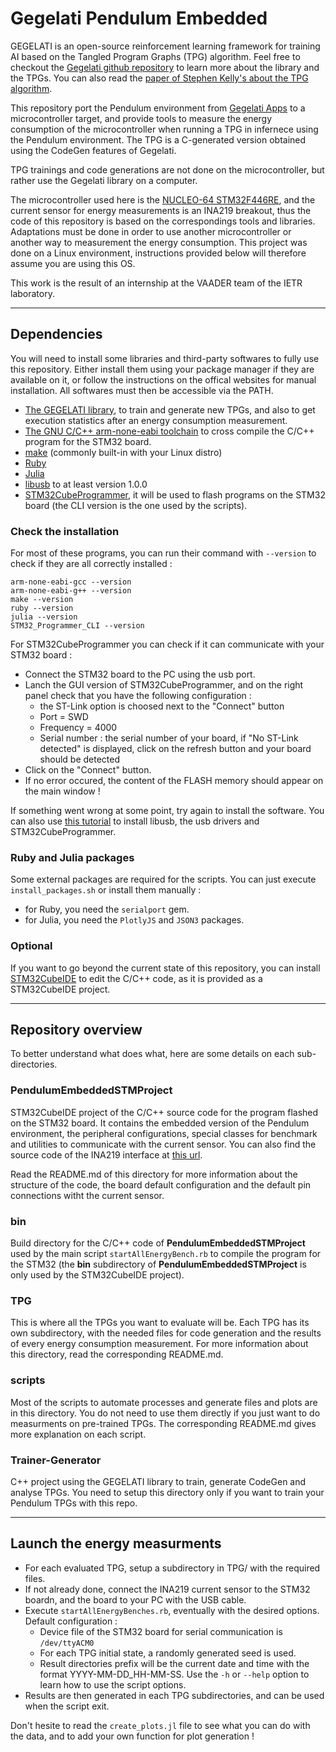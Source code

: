 # Gegelati Pendulum Embedded

GEGELATI is an open-source reinforcement learning framework for training AI based on the Tangled Program Graphs (TPG) algorithm.
Feel free to checkout the [Gegelati github repository](https://github.com/gegelati/gegelati) to learn more about the library and the TPGs. You can also read the [paper of Stephen Kelly's about the TPG algorithm](http://stephenkelly.ca/research_files/Kelly-Stephen-PhD-CSCI-June-2018.pdf).

This repository port the Pendulum environment from [Gegelati Apps](https://github.com/gegelati/gegelati-apps) to a microcontroller target, and provide tools to measure the energy consumption of the microcontroller when running a TPG in infernece using the Pendulum environment. The TPG is a C-generated version obtained using the CodeGen features of Gegelati. 

TPG trainings and code generations are not done on the microcontroller, but rather use the Gegelati library on a computer.

The microcontroller used here is the [NUCLEO-64 STM32F446RE](https://www.st.com/en/evaluation-tools/nucleo-f446re.html), and the current sensor for energy measurements is an INA219 breakout, thus the code of this repository is based on the correspondings tools and libraries. Adaptations must be done in order to use another microcontroller or another way to measurement the energy consumption.
This project was done on a Linux environment, instructions provided below will therefore assume you are using this OS.

This work is the result of an internship at the VAADER team of the IETR laboratory.

-----------------------

## Dependencies

You will need to install some libraries and third-party softwares to fully use this repository.
Either install them using your package manager if they are available on it, or follow the instructions on the offical websites for manual installation. All softwares must then be accessible via the PATH.

- [The GEGELATI library](https://github.com/gegelati/gegelati), to train and generate new TPGs, and also to get execution statistics after an energy consumption measurement.
- [The GNU C/C++ arm-none-eabi toolchain](https://developer.arm.com/downloads/-/gnu-rm) to cross compile the C/C++ program for the STM32 board.
- [make](https://www.gnu.org/software/make/) (commonly built-in with your Linux distro)
- [Ruby](https://www.ruby-lang.org/fr/documentation/installation/)
- [Julia](https://www.ruby-lang.org/fr/documentation/installation/)
- [libusb]((https://libusb.info/)) to at least version 1.0.0
- [STM32CubeProgrammer](https://www.st.com/en/development-tools/stm32cubeprog.html), it will be used to flash programs on the STM32 board (the CLI version is the one used by the scripts).

### Check the installation

For most of these programs, you can run their command with `--version` to check if they are all correctly installed : 

```
arm-none-eabi-gcc --version
arm-none-eabi-g++ --version
make --version
ruby --version
julia --version
STM32_Programmer_CLI --version
```


For STM32CubeProgrammer you can check if it can communicate with your STM32 board : 
* Connect the STM32 board to the PC using the usb port.
* Lanch the GUI version of STM32CubeProgrammer, and on the right panel check that you have the following configuration :
    * the ST-Link option is choosed next to the "Connect" button
    * Port = SWD
    * Frequency = 4000
    * Serial number : the serial number of your board, if "No ST-Link detected" is displayed, click on the refresh button and your board should be detected
* Click on the "Connect" button.
* If no error occured, the content of the FLASH memory should appear on the main window !

If something went wrong at some point, try again to install the software. You can also use [this tutorial](https://wiki.st.com/stm32mpu/wiki/STM32CubeProgrammer#How_to_flash_with_STM32CubeProgrammer) to install libusb, the usb drivers and STM32CubeProgrammer.

### Ruby and Julia packages

Some external packages are required for the scripts. You can just execute `install_packages.sh` or install them manually :
- for Ruby, you need the `serialport` gem.
- for Julia, you need the `PlotlyJS` and `JSON3` packages.

### Optional

If you want to go beyond the current state of this repository, you can install [STM32CubeIDE](https://www.st.com/en/development-tools/stm32cubeide.html) to edit the C/C++ code, as it is provided as a STM32CubeIDE project.

--------------------------------

## Repository overview

To better understand what does what, here are some details on each sub-directories.

### PendulumEmbeddedSTMProject

STM32CubeIDE project of the C/C++ source code for the program flashed on the STM32 board. It contains the embedded version of the Pendulum environment, the peripheral configurations, special classes for benchmark and utilities to communicate with the current sensor. You can also find the source code of the INA219 interface at [this url](https://github.com/Revalioli/INA219_STM32_HAL).

Read the README.md of this directory for more information about the structure of the code, the board default configuration and the default pin connections witht the current sensor.

### bin

Build directory for the C/C++ code of **PendulumEmbeddedSTMProject** used by the main script `startAllEnergyBench.rb` to compile the program for the STM32 (the **bin** subdirectory of **PendulumEmbeddedSTMProject** is only used by the STM32CubeIDE project).

### TPG

This is where all the TPGs you want to evaluate will be. Each TPG has its own subdirectory, with the needed files for code generation and the results of every energy consumption measurement. For more information about this directory, read the corresponding README.md.

### scripts

Most of the scripts to automate processes and generate files and plots are in this directory. You do not need to use them directly if you just want to do measurments on pre-trained TPGs. The corresponding README.md gives more explanation on each script.

### Trainer-Generator

C++ project using the GEGELATI library to train, generate CodeGen and analyse TPGs. You need to setup this directory only if you want to train your Pendulum TPGs with this repo.

-------------------

## Launch the energy measurments

* For each evaluated TPG, setup a subdirectory in TPG/ with the required files.
* If not already done, connect the INA219 current sensor to the STM32 boardn, and the board to your PC with the USB cable.
* Execute `startAllEnergyBenches.rb`, eventually with the desired options. Default configuration :
    * Device file of the STM32 board for serial communication is `/dev/ttyACM0`
    * For each TPG initial state, a randomly generated seed is used.
    * Result directories prefix will be the current date and time with the format YYYY-MM-DD_HH-MM-SS.
Use the `-h` or `--help` option to learn how to use the script options.
* Results are then generated in each TPG subdirectories, and can be used when the script exit.

Don't hesite to read the `create_plots.jl` file to see what you can do with the data, and to add your own function for plot generation !